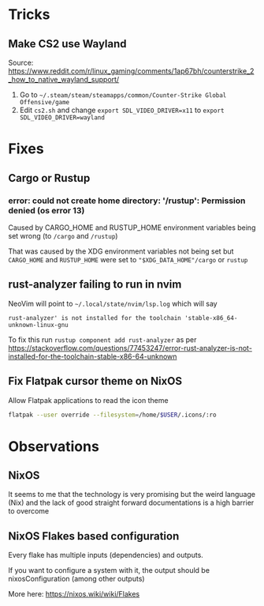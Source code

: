 # Tricks

## Make CS2 use Wayland

Source: https://www.reddit.com/r/linux_gaming/comments/1ap67bh/counterstrike_2_how_to_native_wayland_support/

1. Go to `~/.steam/steam/steamapps/common/Counter-Strike Global Offensive/game`
2. Edit `cs2.sh` and change `export SDL_VIDEO_DRIVER=x11` to `export SDL_VIDEO_DRIVER=wayland`

# Fixes

## Cargo or Rustup

### error: could not create home directory: '/rustup': Permission denied (os error 13)

Caused by CARGO_HOME and RUSTUP_HOME environment variables being set wrong
(to `/cargo` and `/rustup`)

That was caused by the XDG environment variables not being set
but `CARGO_HOME` and `RUSTUP_HOME` were set to
`"$XDG_DATA_HOME"/cargo` or `rustup`

## rust-analyzer failing to run in nvim

NeoVim will point to `~/.local/state/nvim/lsp.log` which will say

```
rust-analyzer' is not installed for the toolchain 'stable-x86_64-unknown-linux-gnu
```

To fix this run `rustup component add rust-analyzer` as per https://stackoverflow.com/questions/77453247/error-rust-analyzer-is-not-installed-for-the-toolchain-stable-x86-64-unknown

## Fix Flatpak cursor theme on NixOS

Allow Flatpak applications to read the icon theme
```bash
flatpak --user override --filesystem=/home/$USER/.icons/:ro
```

# Observations

## NixOS

It seems to me that the technology is very promising
but the weird language (Nix) and the lack of good straight forward documentations
is a high barrier to overcome

## NixOS Flakes based configuration

Every flake has multiple inputs (dependencies) and outputs.

If you want to configure a system with it, the output should be nixosConfiguration
(among other outputs)

More here: https://nixos.wiki/wiki/Flakes

